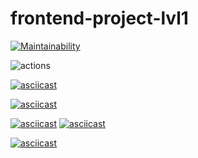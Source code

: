 # frontend-project-lvl1

[![Maintainability](https://api.codeclimate.com/v1/badges/a99a88d28ad37a79dbf6/maintainability)](https://codeclimate.com/github/codeclimate/codeclimate/maintainability)

![actions](https://github.com/apsalyamovaziz/frontend-project-lvl1/workflows/CI/badge.svg)

[![asciicast](https://asciinema.org/a/9spvDyWENEmBZfgB8wxkNmBY0.svg)](https://asciinema.org/a/9spvDyWENEmBZfgB8wxkNmBY0)

[![asciicast](https://asciinema.org/a/358392.svg)](https://asciinema.org/a/358392)

[![asciicast](https://asciinema.org/a/358731.svg)](https://asciinema.org/a/358731)
[![asciicast](https://asciinema.org/a/358776.svg)](https://asciinema.org/a/358776)

[![asciicast](https://asciinema.org/a/358789.svg)](https://asciinema.org/a/358789)